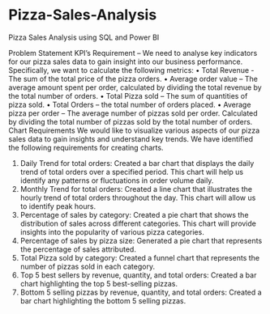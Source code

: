# Pizza-Sales-Analysis
Pizza Sales Analysis using SQL and Power BI

Problem Statement
KPI’s Requirement – We need to analyse key indicators for our pizza sales data to gain insight into our business performance. Specifically, we want to calculate the following metrics:
•	Total Revenue - The sum of the total price of the pizza orders.
•	Average order value – The average amount spent per order, calculated by dividing the total revenue by the total number of orders.
•	Total Pizza sold – The sum of quantities of pizza sold.
•	Total Orders – the total number of orders placed.
•	Average pizza per order – The average number of pizzas sold per order. Calculated by dividing the total number of pizzas sold by the total number of orders.
Chart Requirements
We would like to visualize various aspects of our pizza sales data to gain insights and understand key trends. We have identified the following requirements for creating charts.
1.	Daily Trend for total orders: Created a bar chart that displays the daily trend of total orders over a specified period. This chart will help us identify any patterns or fluctuations in order volume daily.
2.	Monthly Trend for total orders: Created a line chart that illustrates the hourly trend of total orders throughout the day. This chart will allow us to identify peak hours.
3.	Percentage of sales by category: Created a pie chart that shows the distribution of sales across different categories. This chart will provide insights into the popularity of various pizza categories.
4.	Percentage of sales by pizza size: Generated a pie chart that represents the percentage of sales attributed.
5.	Total Pizza sold by category: Created a funnel chart that represents the number of pizzas sold in each category.
6.	Top 5 best sellers by revenue, quantity, and total orders: Created a bar chart highlighting the top 5 best-selling pizzas.
7.	Bottom 5 selling pizzas by revenue, quantity, and total orders: Created a bar chart highlighting the bottom 5 selling pizzas.
